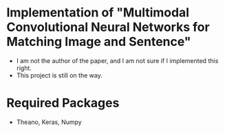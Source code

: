 # Implementation of "Multimodal Convolutional Neural Networks for Matching Image and Sentence"
* I am not the author of the paper, and I am not sure if I implemented this right.
* This project is still on the way.

# Required Packages
* Theano, Keras, Numpy
